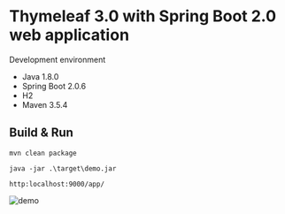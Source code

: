 # Thymeleaf 3.0 with Spring Boot 2.0 web application

Development environment

* Java 1.8.0
* Spring Boot 2.0.6
* H2
* Maven 3.5.4

## Build & Run

```text
mvn clean package
```

```text
java -jar .\target\demo.jar
```

```text
http:localhost:9000/app/
```

![demo](https://user-images.githubusercontent.com/4315141/38768944-051b2e92-4036-11e8-9031-892bfa1698f3.png "demo")

